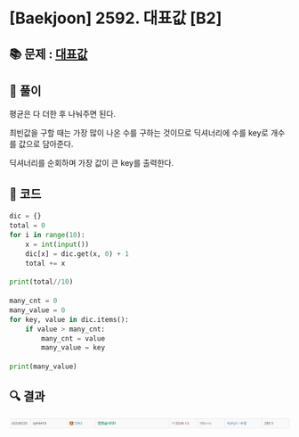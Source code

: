 # [Baekjoon] 2592. 대표값 [B2]

## 📚 문제 : [대표값](https://www.acmicpc.net/problem/2592)

## 📖 풀이

평균은 다 더한 후 나눠주면 된다.

최빈값을 구할 때는 가장 많이 나온 수를 구하는 것이므로 딕셔너리에 수를 key로 개수를 값으로 담아준다.

딕셔너리를 순회하며 가장 값이 큰 key를 출력한다.

## 📒 코드

```python
dic = {}
total = 0
for i in range(10):
    x = int(input())
    dic[x] = dic.get(x, 0) + 1
    total += x

print(total//10)

many_cnt = 0
many_value = 0
for key, value in dic.items():
    if value > many_cnt:
        many_cnt = value
        many_value = key
        
print(many_value)
```

## 🔍 결과

![image-20220513181351711](README.assets/image-20220513181351711.png)